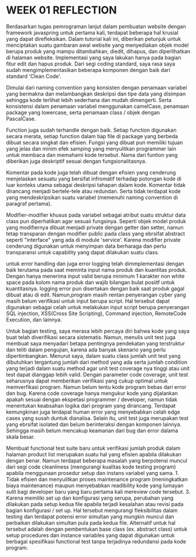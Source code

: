 <h1>WEEK 01 REFLECTION</h1>
<p>Berdasarkan tugas pemrograman lanjut dalam pembuatan website dengan framework javaspring untuk pertama kali, terdapat beberapa hal krusial yang dapat direfleksikan.
Dalam tutorial kali ini, diberikan petunjuk untuk menciptakan suatu gambaran awal website yang menyediakan objek model berupa produk yang mampu ditambahkan, diedit, dihapus, dan diperlihatkan di halaman website. Implementasi yang saya lakukan hanya pada bagian fitur edit dan hapus produk. Dari segi coding standard, saya rasa saya sudah mengimplementasikan beberapa komponen dengan baik dari standard 'Clean Code'.</p>

<p>Dimulai dari naming convention yang konsisten dengan penamaan variabel yang bermakna dan melambangkan deskripsi dan tipe data yang disimpan sehingga kode terlihat lebih sederhana dan mudah dimengerti. Serta konsistensi dalam penamaan variabel menggunakan camelCase, penamaan package yang lowercase, serta penamaan class / objek dengan PascalCase.</p>
<p>Function juga sudah terhandle dengan baik. Setiap function digunakan secara merata, setiap function dalam tiap file di package yang berbeda dibuat secara singkat dan efisien. Fungsi yang dibuat pun memiliki tujuan yang jelas dan minim efek samping yang menyulitkan programmer lain untuk membaca dan memahami kode tersebut. Nama dari funtion yang diberikan juga deskriptif sesuai dengan fungsionalitasnya.</p>
<p>Komentar pada kode juga telah dibuat dengan efisien yang cenderung menjelaskan sesuatu yang bersifat infromatif terhadap potongan kode di luar konteks utama sebagai deskripsi tahapan dalam kode. Komentar tidak dirancang menjadi bertele-tele atau redundan. Serta tidak terdapat kode yang mendeskripsikan suatu variabel (memenuhi naming convention di paragraf pertama). </p>
<p>Modifier-modifier khusus pada variabel sebagai atribut suatu struktur data class pun diperhatikan agar sesuaii fungsinya. Seperti objek model produk yang modifiernya dibuat menjadi private dengan getter dan setter, namun tetap transparan dengan modifier public pada class yang ebrsifat abstract seperti "interface"  yang ada di module 'service'. Karena modifier private cenderung digunakan untuk menyimpan data berharaga dan perlu transparansi untuk capability yang dapat dilakukan suatu class.</p>
<p>untuk error handling dan juga error logging telah dimmplementasi dengan baik terutama pada saat meminta input nama produk dan kuantitas produk. Dengan hanya menerima input valid berupa minimum 1 karakter non white space pada kolom nama produk dan wajib bilangan bulat posiitf untuk kuantitasnya. logging error pun disertakan dengan baik saat produk gagal dibuat atau di edit. 
Namun,program masih rentan penyerangan cyber yang masih belum verifikasi untuk input berupa script. Hal tersebut dapat digunakan sebagai celah untuk melakukan input script berupa penyerangan SQL injection, XSS(Cross Site Scripting), Command injection, RemoteCode Execution, dan lainnya.</p>

<p>Untuk bagian testing, saya merasa lebih percaya diri bahwa kode yang saya buat telah diverifikasi secara sistematis. Namun, menulis unit test juga membuat saya menyadari betapa pentingnya pendekatan yang terstruktur dan teliti dalam pengujian, karena ada banyak skenario yang perlu dipertimbangkan.
Menurut saya, dalam suatu class jumlah unit test yang dibutuhkan tergantung jumlah dari method yang ada serta jumlah condition yang terjadi dalam suatu method agar unit test coverage nya tinggi atau unit test dapat dianggap lebih valid. Dengan parameter code coverage, unit test seharusnya dapat memberikan verifikasi yang cukup optimal untuk memverfikasi program. Namun belum tentu kode program bebas dari error dan bug. Karena code coverage hanya mengukur kode yang dijalankan apakah sesuai dengan ekspetasi programmer / developer, namun tidak menentukan keabsahan logika dari program yang dirancang. Terdapat kemungkinan juga terdapat human error yang menyebabkan celah edge cases yang susah duntuk dianalisa. Selain itu, unit test juga merupakan test yang ebrsifat isolated dan belum berinteraksi dengan komponen lainnya. Sehingga masih belum mencakup keamanan dari bug dan error dalama skala besar.</p>
<p>Membuat functional test suite baru untuk verifikasi jumlah produk dalam halaman product list merupakan suatu hal yang efisien apabila dilakukan dengan benar. Namun terdapat beberapa masalah yang berpotensi muncul dari segi code cleanliness (mengurangi kualitas kode testing program) apabila menggunaan prosedur setup dan instans variabel yang sama.
1. Tidak efisien dan menyulitkan proses maintenance program (meningkatkan biaya maintenance) maupun menyebabkan readibility kode yang lumayan sulit bagi developer baru yang baru pertama kali mereview code tersebut.
3. Karena memiliki set up dan konfigurasi yang serupa, perubahan yang dilakukan pada setup kedua file apabila terjadi kesalahan atau revisi pada bagian konfigurasi / set up. Hal tersebut mengurangi fleksibilitas dalam testing dan terdapat potensi error simultan yang mungkin muncul dan perbaikan dilakukan simultan pula pada kedua file.
Alternatif untuk hal tersebut adalah dengan pembentukan base class (ex. abstract class) untuk setup procedures dan instance variables yang dapat digunakan untuk berbagai spesifikasi functional test tanpa terjadinya redundansi pada kode program. </p>
